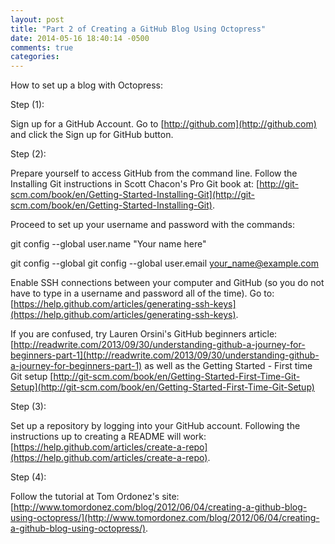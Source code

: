 ```yaml
---
layout: post
title: "Part 2 of Creating a GitHub Blog Using Octopress"
date: 2014-05-16 18:40:14 -0500
comments: true
categories:
--- 
```

How to set up a blog with Octopress:

Step (1): 

Sign up for a GitHub Account. Go to [http://github.com](http://github.com) and click the Sign up for GitHub button.

Step (2):

Prepare yourself to access GitHub from the command line. Follow the Installing Git instructions in Scott Chacon's Pro Git book at:
[http://git-scm.com/book/en/Getting-Started-Installing-Git](http://git-scm.com/book/en/Getting-Started-Installing-Git).

Proceed to set up your username and password with the commands:

git config --global user.name "Your name here"

git config --global git config --global user.email your_name@example.com

Enable SSH connections between your computer and GitHub (so you do not have to type in a username and password all of the time). Go to: [https://help.github.com/articles/generating-ssh-keys](https://help.github.com/articles/generating-ssh-keys).

If you are confused, try Lauren Orsini's GitHub beginners article:
[http://readwrite.com/2013/09/30/understanding-github-a-journey-for-beginners-part-1](http://readwrite.com/2013/09/30/understanding-github-a-journey-for-beginners-part-1) as well as the Getting Started - First time Git setup [http://git-scm.com/book/en/Getting-Started-First-Time-Git-Setup](http://git-scm.com/book/en/Getting-Started-First-Time-Git-Setup)

Step (3):

Set up a repository by logging into your GitHub account. Following the instructions up to creating a README will work:
[https://help.github.com/articles/create-a-repo](https://help.github.com/articles/create-a-repo).

Step (4):

Follow the tutorial at Tom Ordonez's site: [http://www.tomordonez.com/blog/2012/06/04/creating-a-github-blog-using-octopress/](http://www.tomordonez.com/blog/2012/06/04/creating-a-github-blog-using-octopress/).
